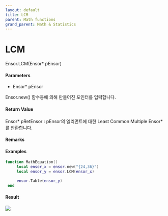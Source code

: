 ```yaml
---
layout: default
title: LCM
parent: Math functions
grand_parent: Math & Statistics
---
```


# LCM

Ensor.LCM\(Ensor\* pEnsor\)

#### Parameters

* Ensor\* pEnsor

Ensor.new\(\) 함수등에 의해 만들어진 포인터를 입력합니다.

#### Return Value

Ensor\* pRetEnsor : pEnsor의 엘리먼트에 대한 Least Common Multiple Ensor\*를 반환합니다.

#### Remarks

#### Examples

```lua
function MathEquation()
     local ensor_x = ensor.new("{24,36}")
     local ensor_y = ensor.LCM(ensor_x)

     ensor.Table(ensor_y)
 end
```

#### Result

![](/MathAPI/LCMResult.png)


